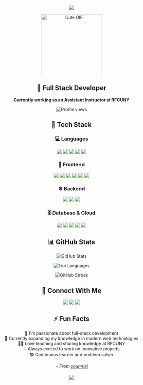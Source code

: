 <!-- Animated Header --> <p align="center"> <img src="https://capsule-render.vercel.app/api?text=Hi%20there,%20I'm%20Youn!%20👋&animation=fadeIn&type=waving&color=gradient&height=100"/> </p> <!-- Profile GIF --> <p align="center"> <img src="https://media.tenor.com/your-gif-direct-url/tenor.gif" width="200" alt="Cute GIF"/> </p> <h2 align="center">💫 Full Stack Developer</h2> <p align="center"> <strong>Currently working as an Assistant Instructor at RFCUNY</strong> </p> <!-- Profile Views Counter --> <p align="center"> <img src="https://komarev.com/ghpvc/?username=younnlei&color=blueviolet&style=for-the-badge" alt="Profile views"/> </p>



<!-- Tech Stack --> <h2 align="center">🚀 Tech Stack</h2> <h3 align="center">💻 Languages</h3> <p align="center"> <img src="https://img.shields.io/badge/-TypeScript-3178C6?style=for-the-badge&logo=typescript&logoColor=white"/> <img src="https://img.shields.io/badge/-JavaScript-F7DF1E?style=for-the-badge&logo=javascript&logoColor=black"/> <img src="https://img.shields.io/badge/-HTML5-E34F26?style=for-the-badge&logo=html5&logoColor=white"/> <img src="https://img.shields.io/badge/-Java-007396?style=for-the-badge&logo=openjdk&logoColor=white"/> <img src="https://img.shields.io/badge/-Python-3776AB?style=for-the-badge&logo=python&logoColor=white"/> </p> <h3 align="center">🎨 Frontend</h3> <p align="center"> <img src="https://img.shields.io/badge/-React-61DAFB?style=for-the-badge&logo=react&logoColor=black"/> <img src="https://img.shields.io/badge/-Vue.js-4FC08D?style=for-the-badge&logo=vue.js&logoColor=white"/> <img src="https://img.shields.io/badge/-CSS3-1572B6?style=for-the-badge&logo=css3&logoColor=white"/> <img src="https://img.shields.io/badge/-SCSS-CC6699?style=for-the-badge&logo=sass&logoColor=white"/> <img src="https://img.shields.io/badge/-Tailwind%20CSS-06B6D4?style=for-the-badge&logo=tailwind-css&logoColor=white"/> <img src="https://img.shields.io/badge/-Material%20UI-007FFF?style=for-the-badge&logo=mui&logoColor=white"/> </p> <h3 align="center">⚙️ Backend</h3> <p align="center"> <img src="https://img.shields.io/badge/-Node.js-339933?style=for-the-badge&logo=node.js&logoColor=white"/> <img src="https://img.shields.io/badge/-Express-000000?style=for-the-badge&logo=express&logoColor=white"/> <img src="https://img.shields.io/badge/-Spring%20Boot-6DB33F?style=for-the-badge&logo=spring&logoColor=white"/> </p> <h3 align="center">🗄️ Database & Cloud</h3> <p align="center"> <img src="https://img.shields.io/badge/-PostgreSQL-4169E1?style=for-the-badge&logo=postgresql&logoColor=white"/> <img src="https://img.shields.io/badge/-MongoDB-47A248?style=for-the-badge&logo=mongodb&logoColor=white"/> <img src="https://img.shields.io/badge/-AWS%20S3-FF9900?style=for-the-badge&logo=amazon-s3&logoColor=white"/> <img src="https://img.shields.io/badge/-Vercel-000000?style=for-the-badge&logo=vercel&logoColor=white"/> <img src="https://img.shields.io/badge/-AWS-FF9900?style=for-the-badge&logo=amazon-aws&logoColor=white"/> </p>
<!-- GitHub Stats --> <h2 align="center">📊 GitHub Stats</h2> <p align="center"> <img src="https://github-readme-stats.vercel.app/api?username=younnlei&show_icons=true&theme=tokyonight&hide_border=true&count_private=true" alt="GitHub Stats"/> </p> <p align="center"> <img src="https://github-readme-stats.vercel.app/api/top-langs/?username=younnlei&layout=compact&theme=tokyonight&hide_border=true" alt="Top Languages"/> </p> <p align="center"> <img src="https://github-readme-streak-stats.herokuapp.com/?user=younnlei&theme=tokyonight&hide_border=true" alt="GitHub Streak"/> </p>
<!-- Connect with Me --> <h2 align="center">🤝 Connect With Me</h2> <p align="center"> <a href="https://www.linkedin.com/in/your-linkedin/"> <img src="https://img.shields.io/badge/-LinkedIn-0077B5?style=for-the-badge&logo=linkedin&logoColor=white"/> </a> <a href="mailto:your-email@example.com"> <img src="https://img.shields.io/badge/-Email-D14836?style=for-the-badge&logo=gmail&logoColor=white"/> </a> <a href="https://your-portfolio.com"> <img src="https://img.shields.io/badge/-Portfolio-FF5722?style=for-the-badge&logo=google-chrome&logoColor=white"/> </a> </p>
<!-- Fun Section --> <h2 align="center">⚡ Fun Facts</h2> <p align="center"> 🔭 I'm passionate about full-stack development<br/> 🌱 Currently expanding my knowledge in modern web technologies<br/> 👨‍🏫 Love teaching and sharing knowledge at RFCUNY<br/> 💡 Always excited to work on innovative projects<br/> 📚 Continuous learner and problem solver </p>
<p align="center"> <i>⭐️ From <a href="https://github.com/younnlei">younnlei</a></i> </p> <!-- Footer --> <p align="center"> <img src="https://capsule-render.vercel.app/api?type=waving&color=gradient&height=60&section=footer"/> </p>

